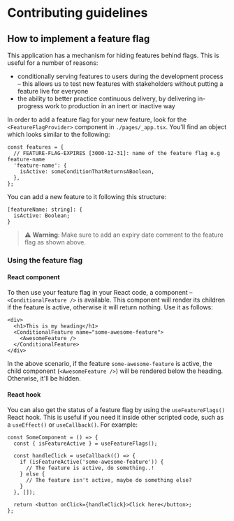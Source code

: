 # Contributing guidelines

## How to implement a feature flag

This application has a mechanism for hiding features behind flags. This is useful for a number of reasons:

- conditionally serving features to users during the development process – this allows us to test new features with stakeholders without putting a feature live for everyone
- the ability to better practice continuous delivery, by delivering in-progress work to production in an inert or inactive way

In order to add a feature flag for your new feature, look for the `<FeatureFlagProvider>` component in `./pages/_app.tsx`. You'll find an object which looks similar to the following:

```tsx
const features = {
  // FEATURE-FLAG-EXPIRES [3000-12-31]: name of the feature flag e.g feature-name
  'feature-name': {
    isActive: someConditionThatReturnsABoolean,
  },
};
```

You can add a new feature to it following this structure:

```tsx
[featureName: string]: {
  isActive: Boolean;
}
```

> ⚠️ **Warning**: Make sure to add an expiry date comment to the feature flag as shown above.

### Using the feature flag

#### React component

To then use your feature flag in your React code, a component – `<ConditionalFeature />` is available. This component will render its children if the feature is active, otherwise it will return nothing. Use it as follows:

```tsx
<div>
  <h1>This is my heading</h1>
  <ConditionalFeature name="some-awesome-feature">
    <AwesomeFeature />
  </ConditionalFeature>
</div>
```

In the above scenario, if the feature `some-awesome-feature` is active, the child component (`<AwesomeFeature />`) will be rendered below the heading. Otherwise, it'll be hidden.

#### React hook

You can also get the status of a feature flag by using the `useFeatureFlags()` React hook. This is useful if you need it inside other scripted code, such as a `useEffect()` or `useCallback()`. For example:

```tsx
const SomeComponent = () => {
  const { isFeatureActive } = useFeatureFlags();

  const handleClick = useCallback(() => {
    if (isFeatureActive('some-awesome-feature')) {
      // The feature is active, do something..!
    } else {
      // The feature isn't active, maybe do something else?
    }
  }, []);

  return <button onClick={handleClick}>Click here</button>;
};
```
